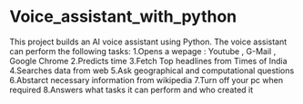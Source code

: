 # Voice_assistant_with_python
This project builds an AI voice assistant using Python.
The voice assistant can perform the following tasks:
1.Opens a wepage : Youtube , G-Mail , Google Chrome 
2.Predicts time 
3.Fetch Top headlines from Times of India 
4.Searches data from web 
5.Ask geographical and computational questions 
6.Abstarct necessary information from wikipedia 
7.Turn off your pc when required 
8.Answers what tasks it can perform and who created it 
